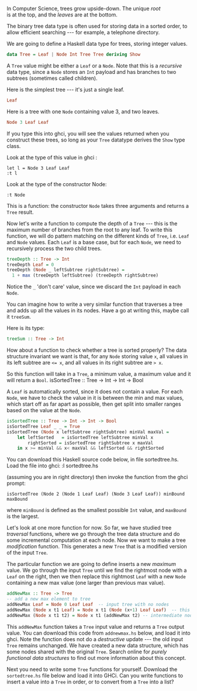 In Computer Science, trees grow upside-down. The unique *root*  
is at the top, and the *leaves* are at the bottom. 

The binary tree data type is often used for
storing data in a sorted order, to allow efficient
searching --- for example, a telephone directory.

We are going to define a Haskell data type for trees, storing integer values.

~~~ haskell
data Tree = Leaf | Node Int Tree Tree deriving Show
~~~

A `Tree` value might be either a `Leaf` or a `Node`.
Note that this is a *recursive* data type, since a `Node` stores an 
`Int` payload and has branches to two subtrees (sometimes called children).

Here is the simplest tree --- it's just a single leaf.

~~~ haskell
Leaf
~~~

Here is a tree with one `Node` containing value 3, and two leaves.

~~~ haskell
Node 3 Leaf Leaf
~~~

If you type this into ghci, you will see the values returned when you construct
these trees, so long as your `Tree` datatype derives the `Show` type class.

Look at the type of this value in ghci :

    let l = Node 3 Leaf Leaf
    :t l

Look at the type of the constructor Node:

    :t Node

This is a function: the constructor `Node` takes three arguments and 
returns a `Tree` result.

Now let's write a function to compute the depth of a `Tree` ---
this is the maximum number of branches from the root to any leaf.
To write this function, we will do pattern matching on the
different kinds of `Tree`, i.e. `Leaf` and `Node` values.
Each `Leaf` is a base case, but for each `Node`, we
need to recursively process the two child trees.

~~~ haskell
treeDepth :: Tree -> Int
treeDepth Leaf = 0
treeDepth (Node _ leftSubtree rightSubtree) = 
  1 + max (treeDepth leftSubtree) (treeDepth rightSubtree)
~~~

Notice the `_` 'don't care' value, since we discard the `Int` payload
in each `Node`.

You can imagine how to write a very similar 
function that traverses a tree and adds up all the values in
its nodes. Have a go at writing this, maybe call it `treeSum`.

Here is its type:

~~~ haskell
treeSum :: Tree -> Int
~~~

How about a function to check whether a tree is sorted properly?
The data structure invariant we want is
that, for any `Node` storing value `x`, all values in its left subtree are
`<= x`, and all values in its right
subtree are `> x`.

So this function will take in a `Tree`, a minimum value,
a maximum value and it will return a `Bool`.
isSortedTree :: Tree -> Int -> Int -> Bool

A `Leaf` is automatically sorted, since it does not contain a value.
For each `Node`, we have to check the value in it
is between the min and max values,
which start off as far apart as possible,
then get split into smaller ranges based on the value at the `Node`.

~~~ haskell
isSortedTree :: Tree -> Int -> Int -> Bool
isSortedTree Leaf _ _ = True
isSortedTree (Node x leftSubtree rightSubtree) minVal maxVal =
    let leftSorted   = isSortedTree leftSubtree minVal x
        rightSorted = isSortedTree rightSubtree x maxVal
    in x >= minVal && x< maxVal && leftSorted && rightSorted
~~~ 

You can download this Haskell source code below, in file sortedtree.hs.
Load the file into ghci:
    :l sortedtree.hs

(assuming you are in right directory)
then invoke the function from the ghci prompt:

    isSortedTree (Node 2 (Node 1 Leaf Leaf) (Node 3 Leaf Leaf)) minBound maxBound

where `minBound` is defined as the smallest possible `Int` value, 
and `maxBound` is the largest.

Let's look at one more function for now.
So far, we have studied tree *traversal* functions, 
where we go through the tree data structure and do some
incremental computation at each node.
Now we want to make a tree *modification* function.
This generates a new `Tree` that is a modified version of the input `Tree`.

The particular function we are going to define inserts a
new *maximum* value.
We go through the input `Tree` until we find the rightmost node
with a `Leaf` on the right, then we then replace this rightmost `Leaf` with a new `Node` containing a new max value
(one larger than previous max value).

~~~ haskell
addNewMax :: Tree -> Tree
-- add a new max element to tree
addNewMax Leaf = Node 0 Leaf Leaf  -- input tree with no nodes
addNewMax (Node x t1 Leaf) = Node x t1 (Node (x+1) Leaf Leaf)  -- this is the rightmost Node
addNewMax (Node x t1 t2) = Node x t1 (addNewMax t2) -- intermediate node, go down right subtree
~~~

This `addNewMax` function takes a `Tree` input value 
and returns a `Tree` output value.
You can download this code from `addnewmax.hs` below, and load it into ghci.
Note the function does not do a *destructive* update --- the old 
input `Tree` remains unchanged. 
We have created a new data structure, which has some nodes shared with the
original `Tree`. Search online for 
*purely functional data structures* to find out more information about 
this concept.



Next you need to write some `Tree` functions for yourself.
Download the `sortedtree.hs` file below and load it into GHCi. 
Can you write functions to insert a value into a `Tree` in order, or to 
convert from a `Tree` into a list?
 
